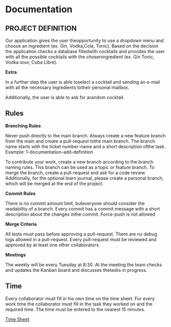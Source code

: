 # Documentation

## PROJECT DEFINITION

Our application gives the user theopportunity to use a dropdown menu and choose an ingredient (ex. Gin, Vodka,Cola, Tonic). 
Based on the decision the application checks a database filledwith cocktails and provides the user with all the possible cocktails with the choseningredient (ex. Gin Tonic, Vodka sour, Cuba Libre).

**Extra**

In a further step the user is able toselect a cocktail and sending an e-mail with all the necessary ingredients totheir personal mailbox.

Additionally, the user is able to ask for arandom cocktail.

## Rules

**Branching Rules**

Never push directly to the main branch.
Always create a new feature branch from the main and create a pull-request tothe main branch. 
The branch name starts with the ticket number-name and a short description ofthe task.
Example: 1-documentation-add-definition


To contribute your work, create a new branch according to the branch naming rules. 
This branch can be used as a topic or feature branch. 
To merge the branch, create a pull-request and ask for a code review. 
Additionally, for the optional learn journal, please create a personal branch, which will be merged at the end of the project.

**Commit Rules**

There is no commit amount limit, buteveryone should consider the readability of a branch.
Every commit has a commit message with a short description about the changes inthe commit. 
Force-push is not allowed

**Merge Criteria**

All tests must pass before approving a pull-request.
There are no debug logs allowed in a pull-request.
Every pull-request must be reviewed and approved by at least one other collaborators.

**Meetings** 

The weekly will be every Tuesday at 8:30.
At the meeting the team checks and updates the Kanban board and discusses thetasks in progress.

## Time

Every collaborator must fill in his own time on the time sheet.
For every work time the collaborator must fill in the task they worked on and the required time.
The time must be entered to the nearest 15 minutes.

[Time Sheet](https://tbzedu-my.sharepoint.com/:x:/r/personal/kay_schnyder_edu_tbz_ch/_layouts/15/Doc.aspx?sourcedoc=%7B4C0BDA20-4AE3-4985-A780-3F4F67B43329%7D&file=time_logger%201.xlsx&action=default&mobileredirect=true&wdOrigin=TEAMS-WEB.p2p_ns.rwc&wdExp=TEAMS-TREATMENT&wdhostclicktime=1724143689247&web=1)

